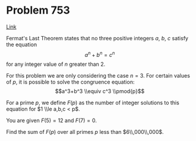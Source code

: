# Problem 753

[Link](https://projecteuler.net/problem=753)

Fermat's Last Theorem states that no three positive integers $a$, $b$, $c$ satisfy the equation $$a^n+b^n=c^n$$ for any integer value of $n$ greater than 2.

For this problem we are only considering the case $n=3$. For certain values of $p$, it is possible to solve the congruence equation: $$a^3+b^3 \\equiv c^3 \\pmod{p}$$

For a prime $p$, we define $F(p)$ as the number of integer solutions to this equation for $1 \\le a,b,c < p$.

You are given $F(5) = 12$ and $F(7) = 0$.

Find the sum of $F(p)$ over all primes $p$ less than $6\\,000\\,000$.